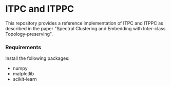 # ITPC and ITPPC
This repository provides a reference implementation of ITPC and ITPPC as described in the paper "Spectral Clustering and Embedding with Inter-class Topology-preserving".

### Requirements
Install the following packages:

- numpy
- matplotlib
- scikit-learn

